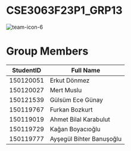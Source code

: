    # CSE3063F23P1_GRP13
   ![team-icon-6](https://github.com/mertmuslu/CSE3063F23P1_GRP13/assets/150849493/ca87f225-80b2-4411-aa1d-b328c34fa9f2)

 # Group Members

 | StudentID  | Full Name |
| ------------- | ------------- |
| 150120051   | Erkut Dönmez  |
| 150120027  | Mert Muslu |
| 150121539  | Gülsüm Ece Günay  |
| 150119767  | Furkan Bozkurt  |
| 150119019  | Ahmet Bilal Karabulut |
| 150119729  | Kağan Boyacıoğlu  |
| 150119777  | Ayşegül Bihter Banuşoğlu  |
